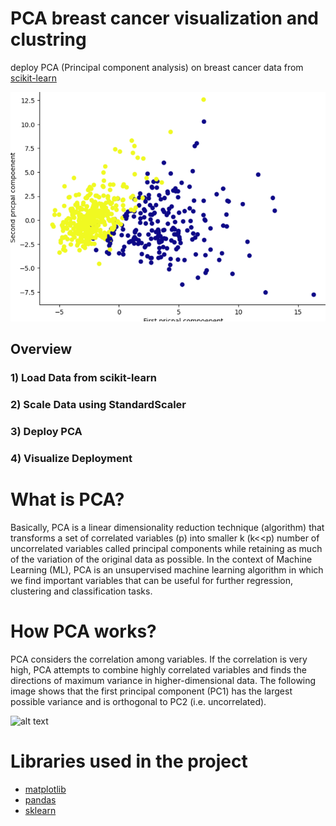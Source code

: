 # PCA breast cancer visualization and clustring 
deploy PCA (Principal component analysis) on breast cancer data from [scikit-learn](https://scikit-learn.org/) 

![alt text](https://github.com/meysam810/PCA-breast-cancer-visualization/blob/master/plot2.png)

## Overview

### 1) Load Data from scikit-learn

### 2) Scale Data using StandardScaler

### 3) Deploy PCA

### 4) Visualize  Deployment  



# What is PCA?
Basically, PCA is a linear dimensionality reduction technique (algorithm) that transforms a set of correlated variables (p) into smaller k (k<<p) number of uncorrelated variables called principal components while retaining as much of the variation of the original data as possible. In the context of Machine Learning (ML), PCA is an unsupervised machine learning algorithm in which we find important variables that can be useful for further regression, clustering and classification tasks.

# How PCA works?
PCA considers the correlation among variables. If the correlation is very high, PCA attempts to combine highly correlated variables and finds the directions of maximum variance in higher-dimensional data. The following image shows that the first principal component (PC1) has the largest possible variance and is orthogonal to PC2 (i.e. uncorrelated).

![alt text](https://miro.medium.com/max/633/1*kUnPhARG0D2zgrRyRPqDXQ.png)

# Libraries used in the project

- [matplotlib](https://matplotlib.org/)
- [pandas](https://pandas.pydata.org/)
- [sklearn](https://scikit-learn.org/stable/)

